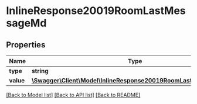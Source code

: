 # InlineResponse20019RoomLastMessageMd

## Properties
Name | Type | Description | Notes
------------ | ------------- | ------------- | -------------
**type** | **string** |  | [optional] 
**value** | [**\Swagger\Client\Model\InlineResponse20019RoomLastMessageValue[]**](InlineResponse20019RoomLastMessageValue.md) |  | [optional] 

[[Back to Model list]](../../README.md#documentation-for-models) [[Back to API list]](../../README.md#documentation-for-api-endpoints) [[Back to README]](../../README.md)


